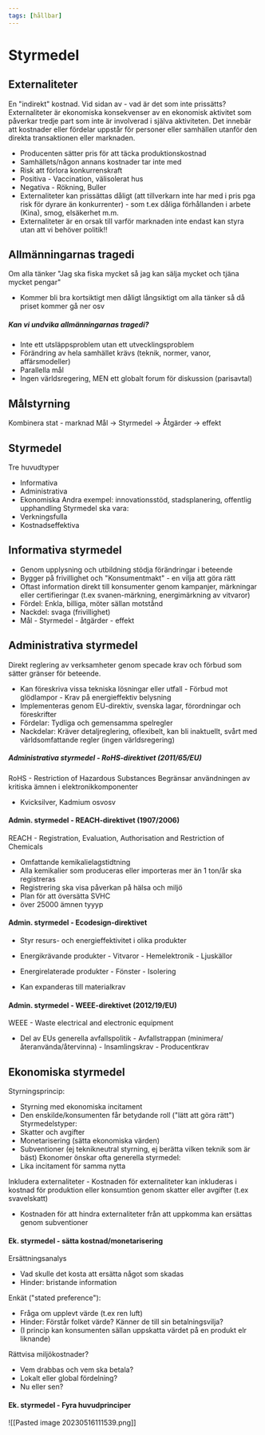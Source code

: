 ```yaml
---
tags: [hållbar]
---
```

# Styrmedel

## Externaliteter
En "indirekt" kostnad. Vid sidan av - vad är det som inte prissätts?
Externaliteter är ekonomiska konsekvenser av en ekonomisk aktivitet som påverkar tredje part som inte är involverad i själva aktiviteten. Det innebär att kostnader eller fördelar uppstår för personer eller samhällen utanför den direkta transaktionen eller marknaden.
- Producenten sätter pris för att täcka produktionskostnad
- Samhällets/någon annans kostnader tar inte med
- Risk att förlora konkurrenskraft
- Positiva - Vaccination, välisolerat hus
- Negativa - Rökning, Buller
- Externaliteter kan prissättas dåligt (att tillverkarn inte har med i pris pga risk för dyrare än konkurrenter) - som t.ex dåliga förhållanden i arbete (Kina), smog, elsäkerhet m.m.
- Externaliteter är en orsak till varför marknaden inte endast kan styra utan att vi behöver politik!!

## Allmänningarnas tragedi
Om alla tänker "Jag ska fiska mycket så jag kan sälja mycket och tjäna mycket pengar"
- Kommer bli bra kortsiktigt men dåligt långsiktigt om alla tänker så då priset kommer gå ner osv

##### Kan vi undvika allmänningarnas tragedi?
- Inte ett utsläppsproblem utan ett utvecklingsproblem
- Förändring av hela samhället krävs (teknik, normer, vanor, affärsmodeller)
- Parallella mål
- Ingen världsregering, MEN ett globalt forum för diskussion (parisavtal)

## Målstyrning
Kombinera stat - marknad
Mål $\rightarrow$ Styrmedel $\rightarrow$ Åtgärder $\rightarrow$ effekt

## Styrmedel
Tre huvudtyper
- Informativa
- Administrativa
- Ekonomiska
Andra exempel: innovationsstöd, stadsplanering, offentlig upphandling
Styrmedel ska vara:
- Verkningsfulla
- Kostnadseffektiva

## Informativa styrmedel
- Genom upplysning och utbildning stödja förändringar i beteende
- Bygger på frivillighet och "Konsumentmakt" - en vilja att göra rätt
- Oftast information direkt till konsumenter genom kampanjer, märkningar eller certifieringar (t.ex svanen-märkning, energimärkning av vitvaror)
- Fördel: Enkla, billiga, möter sällan motstånd
- Nackdel: svaga (frivillighet)
- Mål - Styrmedel - åtgärder - effekt

## Administrativa styrmedel
Direkt reglering av verksamheter genom specade krav och förbud som sätter gränser för beteende.
- Kan föreskriva vissa tekniska lösningar eller utfall
		- Förbud mot glödlampor 
		- Krav på energieffektiv belysning
- Implementeras genom EU-direktiv, svenska lagar, förordningar och föreskrifter
- Fördelar: Tydliga och gemensamma spelregler
- Nackdelar: Kräver detaljreglering, oflexibelt, kan bli inaktuellt, svårt med världsomfattande regler (ingen världsregering)

##### Administrativa styrmedel - RoHS-direktivet (2011/65/EU)
RoHS - Restriction of Hazardous Substances
Begränsar användningen av kritiska ämnen i elektronikkomponenter
- Kvicksilver, Kadmium osvosv

#### Admin. styrmedel - REACH-direktivet (1907/2006)
REACH - Registration, Evaluation, Authorisation and Restriction of Chemicals
- Omfattande kemikalielagstidtning
- Alla kemikalier som produceras eller importeras mer än 1 ton/år ska registreras
- Registrering ska visa påverkan på hälsa och miljö
- Plan för att översätta SVHC
- över 25000 ämnen tyyyp

#### Admin. styrmedel - Ecodesign-direktivet
- Styr resurs- och energieffektivitet i olika produkter
- Energikrävande produkter
		- Vitvaror
		- Hemelektronik
		- Ljuskällor

- Energirelaterade produkter
		- Fönster
		- Isolering
- Kan expanderas till materialkrav

#### Admin. styrmedel - WEEE-direktivet (2012/19/EU)
WEEE - Waste electrical and electronic equipment
- Del av EUs generella avfallspolitik
		- Avfallstrappan (minimera/återanvända/återvinna)
		- Insamlingskrav
		- Producentkrav

## Ekonomiska styrmedel
Styrningsprincip:
- Styrning med ekonomiska incitament
- Den enskilde/konsumenten får betydande roll ("lätt att göra rätt")
Styrmedelstyper:
- Skatter och avgifter
- Monetarisering (sätta ekonomiska värden)
- Subventioner (ej teknikneutral styrning, ej berätta vilken teknik som är bäst)
Ekonomer önskar ofta generella styrmedel:
- Lika incitament för samma nytta

Inkludera externaliteter - Kostnaden för externaliteter kan inkluderas i kostnad för produktion eller konsumtion genom skatter eller avgifter (t.ex svavelskatt)
- Kostnaden för att hindra externaliteter från att uppkomma kan ersättas genom subventioner

#### Ek. styrmedel - sätta kostnad/monetarisering
Ersättningsanalys
- Vad skulle det kosta att ersätta något som skadas
- Hinder: bristande information

Enkät ("stated preference"):
- Fråga om upplevt värde (t.ex ren luft)
- Hinder: Förstår folket värde? Känner de till sin betalningsvilja?
- (I princip kan konsumenten sällan uppskatta värdet på en produkt elr liknande)

Rättvisa miljökostnader?
- Vem drabbas och vem ska betala?
- Lokalt eller global fördelning?
- Nu eller sen?

#### Ek. styrmedel - Fyra huvudprinciper
![[Pasted image 20230516111539.png]]